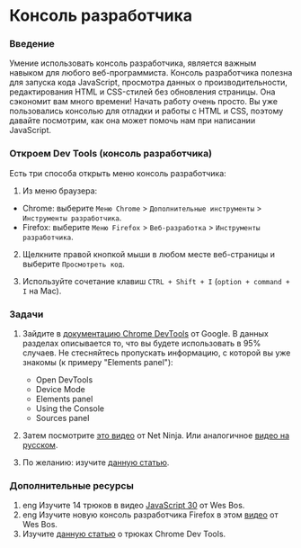 # Консоль разработчика

### Введение

Умение использовать консоль разработчика, является важным навыком для любого веб-программиста. Консоль разработчика полезна для запуска кода JavaScript, просмотра данных о производительности, редактирования HTML и CSS-стилей без обновления страницы. Она сэкономит вам много времени! Начать работу очень просто. Вы уже пользовались консолью для отладки и работы с HTML и CSS, поэтому давайте посмотрим, как она может помочь нам при написании JavaScript.

### Откроем Dev Tools (консоль разработчика)

Есть три способа открыть меню консоль разработчика:

1. Из меню браузера:

- Chrome: выберите `Меню Chrome` > `Дополнительные инструменты` > `Инструменты разработчика`.
- Firefox: выберите `Меню Firefox` > `Веб-разработка` > `Инструменты разработчика`.

2. Щелкните правой кнопкой мыши в любом месте веб-страницы и выберите `Просмотреть код`.

3. Используйте сочетание клавиш `CTRL + Shift + I` (`option + command + I` на Mac).

### Задачи

1. Зайдите в [документацию Chrome DevTools](https://developers.google.com/web/tools/chrome-devtools/) от Google. В данных разделах описывается то, что вы будете использовать в 95% случаев. Не стесняйтесь пропускать информацию, с которой вы уже знакомы (к примеру "Elements panel"):

   - Open DevTools
   - Device Mode
   - Elements panel
   - Using the Console
   - Sources panel

2. Затем посмотрите [это видео](https://www.youtube.com/watch?v=JzZFccCEgGA) от Net Ninja. Или аналогичное [видео на русском](https://habr.com/ru/company/infopulse/blog/311582/).

3. По желанию: изучите [данную статью](https://habr.com/ru/company/infopulse/blog/311582/).

### Дополнительные ресурсы

1. <span class="btn-fill btn btn-xs btn-success">eng</span> Изучите 14 трюков в видео [JavaScript 30](https://www.youtube.com/watch?v=xkzDaKwinA8) от Wes Bos.
2. <span class="btn-fill btn btn-xs btn-success">eng</span> Изучите новую консоль разработчика Firefox в этом [видео](https://youtu.be/yznVkCuohGg) от Wes Bos.
3. Изучите [данную статью](https://habr.com/ru/company/infopulse/blog/311582/) о трюках Chrome Dev Tools.
